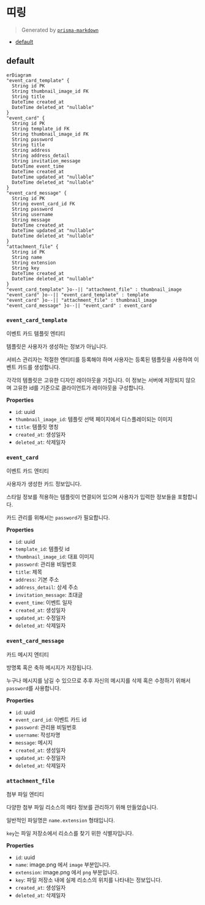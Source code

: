 # 띠링

> Generated by [`prisma-markdown`](https://github.com/samchon/prisma-markdown)

- [default](#default)

## default

```mermaid
erDiagram
"event_card_template" {
  String id PK
  String thumbnail_image_id FK
  String title
  DateTime created_at
  DateTime deleted_at "nullable"
}
"event_card" {
  String id PK
  String template_id FK
  String thumbnail_image_id FK
  String password
  String title
  String address
  String address_detail
  String invitation_message
  DateTime event_time
  DateTime created_at
  DateTime updated_at "nullable"
  DateTime deleted_at "nullable"
}
"event_card_message" {
  String id PK
  String event_card_id FK
  String password
  String username
  String message
  DateTime created_at
  DateTime updated_at "nullable"
  DateTime deleted_at "nullable"
}
"attachment_file" {
  String id PK
  String name
  String extension
  String key
  DateTime created_at
  DateTime deleted_at "nullable"
}
"event_card_template" }o--|| "attachment_file" : thumbnail_image
"event_card" }o--|| "event_card_template" : template
"event_card" }o--|| "attachment_file" : thumbnail_image
"event_card_message" }o--|| "event_card" : event_card
```

### `event_card_template`

이벤트 카드 템플릿 엔티티

템플릿은 사용자가 생성하는 정보가 아닙니다.

서비스 관리자는 적절한 엔티티를 등록해야 하며 사용자는 등록된 템플릿을 사용하여 이벤트 카드를 생성합니다.

각각의 템플릿은 고유한 디자인 레이아웃을 가집니다. 이 정보는 서버에 저장되지 않으며 고유한 id를 기준으로 클라이언트가 레이아웃을 구성합니다.

**Properties**

- `id`: uuid
- `thumbnail_image_id`: 템플릿 선택 페이지에서 디스플레이되는 이미지
- `title`: 템플릿 명칭
- `created_at`: 생성일자
- `deleted_at`: 삭제일자

### `event_card`

이벤트 카드 엔티티

사용자가 생성한 카드 정보입니다.

스타일 정보를 적용하는 템플릿이 연결되어 있으며 사용자가 입력한 정보들을 포함합니다.

카드 관리를 위해서는 `password`가 필요합니다.

**Properties**

- `id`: uuid
- `template_id`: 템플릿 id
- `thumbnail_image_id`: 대표 이미지
- `password`: 관리용 비밀번호
- `title`: 제목
- `address`: 기본 주소
- `address_detail`: 상세 주소
- `invitation_message`: 초대글
- `event_time`: 이벤트 일자
- `created_at`: 생성일자
- `updated_at`: 수정일자
- `deleted_at`: 삭제일자

### `event_card_message`

카드 메시지 엔티티

방명록 혹은 축하 메시지가 저장됩니다.

누구나 메시지를 남길 수 있으므로 추후 자신의 메시지를 삭제 혹은 수정하기 위해서 `password`를 사용합니다.

**Properties**

- `id`: uuid
- `event_card_id`: 이벤트 카드 id
- `password`: 관리용 비밀번호
- `username`: 작성자명
- `message`: 메시지
- `created_at`: 생성일자
- `updated_at`: 수정일자
- `deleted_at`: 삭제일자

### `attachment_file`

첨부 파일 엔티티

다양한 첨부 파일 리소스의 메타 정보를 관리하기 위해 만들었습니다.

일반적인 파일명은 `name.extension` 형태입니다.

`key`는 파일 저장소에서 리소스를 찾기 위한 식별자입니다.

**Properties**

- `id`: uuid
- `name`: image.png 에서 `image` 부분입니다.
- `extension`: image.png 에서 `png` 부분입니다.
- `key`: 파일 저장소 내에 실제 리소스의 위치를 나타내는 정보입니다.
- `created_at`: 생성일자
- `deleted_at`: 삭제일자
